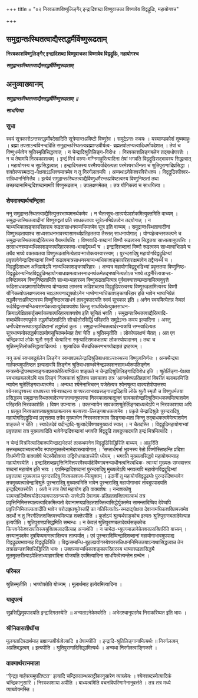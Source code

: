 +++
title = "०२ निरवकाशविष्णुलिङ्गैर् इन्द्रादिशब्दा विष्णुवाचका विष्णावेव विद्वद्रूढिः, महायोगश्च"

+++


## समुद्रान्तःस्थितत्वाद्यैस्तद्धर्मैर्विष्णुरूढताम्

**निरवकाशविष्णुलिङ्गैर् इन्द्रादिशब्दा विष्णुवाचका विष्णावेव विद्वद्रूढिः, महायोगश्च**

***समुद्रान्तःस्थितत्वाद्यैस्तद्धर्मैर्विष्णुरूढताम्***

## **अनुव्याख्यानम्**

***समुद्रान्तःस्थितत्वाद्यैस्तद्धर्मैर्विष्णुरूढताम् ॥***

***साधयित्वा***

### **सुधा**

स्वयं सूत्रकारोऽन्तस्तद्धर्मोपदेशादिति सूत्रेणान्तःप्रविष्टो विष्णुरेव । समुद्रेऽन्तः कवयः । यस्याण्डकोशं शुष्ममाहुः । ब्रह्मा तपसाऽन्वविनन्ददिति समुद्रान्तःस्थितत्वब्रह्माण्डवीर्यत्व- ब्रह्मतपोलभ्यत्वादिधर्मोपदेशात् । तेषां च विष्णुधर्मत्वेन श्रुतिस्मृतिसिद्धत्वात् । न चेन्द्रादिश्रुतिलिङ्ग-विरोधः । निरवकाशलिङ्गबलेन तद्बाधोपपत्तेः । न च तेषामपि निरवकाशत्वम् । इन्द्रं मित्रं वरुण-मग्निमाहुरित्यादिना तेषां भगवति विद्वद्रूढिसद्भावस्य सिद्धत्वात् । महायोगस्य च सुप्रसिद्धत्वात् । इन्द्रादिगतस्य परमैश्वर्यादेरल्पता परमेश्वराधीनता च श्रुतिपुराणादिप्रसिद्धा । शक्तेरप्यस्मदाद्य-पेक्षयाऽऽधिक्यमात्रमेव न तु निरर्गलत्वमपि । अन्यथाऽनेकेश्वरविरोधश्च । विद्वद्रूढिरपीश्वर-सन्निधाननिमित्तैव । इत्येवं समुद्रान्तःस्थितत्वाद्यैर्विष्णुधर्मैरन्तःप्रविष्टत्वस्य विष्णुनिष्ठतां तथा तच्छब्दानामिन्द्रदिशब्दानामपि विष्णुरूढताम् । उपलक्षणमेतत् । तत्र यौगिकत्वं च साधयित्वा ।

### **शेषवाक्यार्थचन्द्रिका**

ननु समुद्रान्तःस्थितत्वाद्यैरित्युत्तरभाष्यमनर्थकमेव । न चैतत्सूत्र-तात्पर्यप्रदर्शकमित्युक्तमिति वाच्यम् । समुद्रान्तःस्थितत्वादीनां विष्णुरुद्वतां प्रति साधकतायाः सूत्रेऽनभिप्रेतत्वेन तदयोगात् । न चाभ्यधिकाशङ्कापरिहाराय रूढतासाधनमप्यभिमतमेव सूत्र इति वाच्यम् । समुद्रान्तःस्थितत्वादीनां विष्णुरूढतायाश्च साध्यसाधनभावस्यासामर्थ्यप्रतिहततया तैस्तत् साधनायोगात् । योग्यहेत्वन्तरकल्पने च समुद्रान्तःस्थितत्वाद्यैरित्यस्य वैयर्थ्यापत्तिः । विष्णवादि-शब्दानां विष्णौ रूढत्वस्य सिद्धतया साध्यत्वानुपपत्तिः । तत्साधनस्याभ्यधिकाशङ्कापरिहारकत्वा-भावाद्वैयर्थ्यं च । इन्द्रादिशब्दानां विष्णौ रूढत्वस्य साध्यत्वाभिप्राये च तथैव भाष्ये वक्तव्यतया विष्णुरूढतामित्येतावन्मात्रोक्त्यस्वारस्यम् । पुरन्दरादिषु महायोगविद्वद्रूढिभ्यां प्रवृत्तत्वेनेन्द्रादिशब्दानां विष्णौ रूढत्वमात्रसाधनस्याप्यभ्यधिकाशङ्कापरिहाराक्षमत्वेन तद्वैय्यर्थ्यं च । विद्वद्रूढिसाधन अभिप्रायेऽपि नाभ्यधिकाशङ्कापरिहारः । अन्यत्र महायोगविद्वद्रूभढिभ्यां प्रवृत्ततया विष्णुनिष्ठ-विद्वद्रूढेरन्यनिष्ठविद्वद्रूढिमहायोगबाधाक्षमत्वात्तस्मादनर्थकमेतद्भष्यमित्यतोऽत्र भाष्ये तद्धर्मैरित्यत्रान्तः-प्रविष्टत्वस्य विष्णुनिष्ठतामिति साध्याध्याहारस्य विष्णुरूढतामित्यत्र पूर्ववाक्यात्तच्छब्दानामित्यनुवृत्ते रूढिसाधकप्रमाणाविशेषस्य योग्यतया लाभस्य रूढिशब्दस्य विद्वद्रूढिपरत्वस्य विष्णुरूढतामित्यस्य विष्णौ यौगिकत्वोपलक्षणत्वस्य चाऽऽश्रयणाद्युक्तोऽनेन भाष्येणाभ्यधिकाशङ्कापरिहार इति भावेन भाष्यभिप्रेतं तद्धर्मैरन्तःप्रविष्टत्वस्य विष्णुनिष्ठत्वसाधनं तावदुपपादयति स्वयं सूत्रकार इति । अनेन स्वयमित्येतन्न केवलं रूढेर्विद्वत्सम्बन्धित्वसमर्पकत्वात्पूर्ववाक्यशेषः किन्तु साधयित्वेत्युक्तसाधन-क्रियाऽपेक्षितकर्तृसमर्पकत्वात्परिहारवाक्यशेष इति सूचितं भवति । समुद्रान्तःस्थितत्वाद्यैरित्यादि- शब्दर्थविवरणपूर्वकं तद्धर्मोपदेशादिति सौत्रहेतोरसिद्धिं परिहरति समुद्रेऽन्तः कवय इत्यादिना । अस्तु धर्मोपदेशस्तथाऽप्युपदिष्टानां तद्धर्मत्वं कुतः । समुद्रान्तःस्थितत्वादेरन्यत्रापि सम्भवादित्यतः सूत्रभाष्ययोस्तद्धर्मपदप्रयोगसूचितमर्थमाह तेषां चेति ॥ श्रुतिस्मृतीति । लोकोपलक्षणं चैतत् । अत एव चन्द्रिकायां लोके श्रुतौ स्मृतौ चेत्यादिना स्मृत्यादिसमकक्षतया लोकस्योपादानम् । तथा च श्रुतिस्मृतिलोकसिद्धत्वादित्यर्थः । श्रुत्यादिकं चैतदधिकरणभाष्योदाहृतं द्रष्टव्यम् ।

ननु कथं स्वभावदुर्बलेन लिङ्गेन स्वभावप्रबलेन्द्रादिश्रुतिबाधयाऽन्तःस्थस्य विष्णुत्वनिर्णयः । अन्यथैन्द्र्या गार्हपत्यमुपतिष्ठत इत्यादावपि लिङ्गेन श्रुतिबाधसम्भवेनेन्द्रप्रकाशनसामर्थ्यरूपलिङ्गेन मन्त्रस्येन्द्रोपस्थानाङ्गत्वप्रसक्तेरित्यभिप्रेत्य शङ्कते न चेन्द्रादिश्रुतिलिङ्गादिविरोध इति । श्रुतेर्लिङ्गा-पेक्षया स्वभावप्रबलत्वेऽपि यत्र लिङ्गं निरवकाशं श्रुतिश्च सावकाशा तत्र ‘आनर्थक्यप्रतिहतानां विपरीतं बलाबलमि’ति न्यायेन श्रुतेर्लिङ्गबाध्यत्वमेव । अन्यथा श्येनेनाभिचरन् यजेतेत्यत्र श्येनश्रुत्या वाक्यशेषोपात्तस्य श्येनसादृश्यस्य बाधापत्त्या श्येनशब्दस्य यागपरत्वाभावप्रसङ्गात्तद्वदिहापि लोके श्रुतौ स्मृतौ च विष्णुधर्मतया प्रसिद्धस्य समुद्रान्तःस्थितत्वादेरन्यगतत्वानुपपत्त्या निरवकाशत्वाद्युक्तं सावकाशेन्द्रादिश्रुतिबाधकत्वमित्याशयेन परिहरति निरवकाशेति । विषम उपन्यासः । उक्तन्यायेन सावकाशश्रुतेर्लिङ्गबाध्यत्वेऽपि न निरवकाशाया अपि । प्रत्युत निरवकाशत्वप्रयुक्तप्राबल्यस्य बलवत्त्वा-ल्लिङ्गबाधकत्वमेव । प्रकृते चेन्द्रादिश्रुतेः पुरन्दरादिषु महायोगदिद्वद्रूढिभ्यां प्रवृत्ततया तत्रैव मुख्यत्वेन निरवकाशत्वान्न लिङ्गबाध्यता किन्तु तद्बाधकत्वमेवेत्याशयेन शङ्कते न चेति । स्यादेतदेवं यदीन्द्रादि-श्रुत्यादेर्विष्णावमुख्यत्वं स्यात् । न चैतदस्ति । विद्वद्रूढिमहायोगाभ्यां प्रवृत्ततया तत्र मुख्यत्वादिति भावेनेन्द्रदिशब्दानां भगवति विद्वद्रूढि तावदुपपादयति इन्द्रं मित्रमित्यादि ।

न चेन्द्रं मित्रमित्यादिवाक्यमिन्द्राद्यभेदपरं तत्कथमनेन विद्वद्रूढिसिद्धिरिति वाच्यम् । आहुरिति तत्तच्छब्दवाच्यत्वस्यैव स्पष्टमुक्तत्वेनाभेदपरत्वायोगात् । ‘सप्तार्धगर्भा भुवनस्य रेतो विष्णोस्तिष्ठन्ति प्रदिशा विधर्मणी’ति वाक्यशेषे भेदस्यैवोक्त्या तद्विरोधापाताच्चेति ध्येयम् । भगवति मुख्यत्वसिद्धये महायोगमप्याह महायोगस्येति । इन्द्रादिशब्दप्रवृत्तिनिमित्तपरमैश्वर्यादेर्विष्णावनन्याधीनत्वनिरवधिक- त्वाभ्यां मुख्यतः सम्भवात्तत्र शब्दनां महायोग इति भावः । एवमिन्द्रादिशब्दानां पुरन्दरादिषु मुख्यत्वेऽपि भगवत्यपि महायोगविद्वद्रूढिभ्यां प्रवृत्ततया मुख्यत्वान्न पुरन्दरादिषु निरवकाशत्व-मित्युक्तम् । इदानीं तु महायोगविद्वद्रूढ्योः पुरन्दरदिष्वभावेन तत्रमुख्यत्वान्नेन्द्रादिश्रुतेः पुरन्दरादिषु मुख्यत्वमिति भावेन पुरन्दरादिषु महायोगाभावं तावदुपपादयति इन्द्रादिगतस्येति । अतो न तत्र तेषां महायोग इति वाक्यशेषः । नन्वशक्तेषु सामन्तादिष्वैश्वर्यादेरल्पत्वपारतन्त्र्ययोः सत्त्वेऽपि देवानाम-प्रतिहतशक्तित्वात्कथं तत्र प्रवृत्तिनिमित्तस्याल्पत्वादिकमित्यतो देवानामप्यप्रतिहतशक्तित्वासिद्धेर्युक्तमेव सामन्तादिष्विव देवेष्वपि प्रवृत्तिनिमित्ताल्पत्वादीति भावेन परोदाहृतश्रुतेस्तर्हि का गतिरित्यतोऽ-स्मदाद्यपेक्षया देवानामधिकशक्तिमत्त्वमेव तदर्थो न तु निरर्गलितशक्तिमत्त्वमित्याह शक्तेरपीति । कुतोऽयं श्रुत्यर्थसङ्कोच इत्यतः श्रुतिपुराणबलादेवेत्याह इत्यपीति । श्रुतिपुराणप्रसिद्धमिति सम्बन्धः । न केवलं श्रुतिपुराणबलादेवर्थसङ्कोचः किन्त्वनेकेश्वरापत्तिरूपयुक्तिबलादपीत्याह अन्यथेति । न चाभेदा-भ्युपगमान्नानेकेश्वरप्रसक्तिरिति वाच्यम् । तस्यानुपदमेव दूषयिष्यमाणत्वादित्यत्र तात्पर्यात् । एवं पुरन्दरादिष्विन्द्रादिशब्दानां महायोगाभावमुपपाद्य विद्वद्रूढ्यभावमाह विद्वद्रूढिरिति । विद्वत्सम्बन्धि-बुहलप्रयोगस्येश्वरसन्निधाननिमित्ततयाऽन्यथासिद्धत्वान्न तेन तत्राखण्डशक्तिसिद्धिरिति भावः । उक्तस्याभ्यधिकाशङ्कापरिहारस्य भाष्यारूढतासिद्ध्यै मूलमुक्तरीत्याऽपेक्षिताध्याहारादिना योजयति एवमित्यादिना साधयित्वेत्यन्तेन ग्रन्थेन ।

### **परिमल**

श्रुतिस्मृतीति । भाष्योक्तेति योज्यम् । मूलार्थमाह इत्येवमित्यादिना ।

### **यादुपत्यं**

सुप्रसिद्धिमुपपादयति इन्द्रादिगतस्येति ॥ अन्यताऽनेकेश्वरेति । अभेदश्चानुपदमेव निराकरिष्यत इति भावः ।

### **श्रीनिवासतीर्थीया**

मूलगतादिपदार्थमाह ब्रह्माण्डवीर्यत्वेत्यादि ॥ तेषामपीति । इन्द्रादि-श्रुतिलिङ्गानामित्यर्थः ॥ निरर्गलत्वम् अप्रतिबद्धत्वम् ॥ इत्यपीति । श्रुतिपुराणादिसिद्धामित्यर्थः । अन्यथा निरर्गलत्वाङ्गिकारे ।

### **वाक्यार्थरत्नमाला**

‘‘ऐन्द्य्रा गार्हपत्यमुपतिष्टत’’ इत्यादि चन्द्रिकाग्रन्थस्तट्टीकानुसारेण व्याख्येयः । श्येनशब्दस्येत्यादिकं चन्द्रिकानुसारि । निरवकाशाया अपीति । बाध्यत्वमिति वचनविपरिणामेनानुवर्त्तते । तत्र तत्र मध्ये व्याख्येयमस्ति ।


